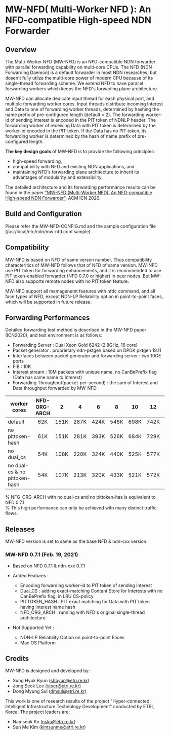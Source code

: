 # MW-NFD( Multi-Worker NFD ): An NFD-compatible High-speed NDN Forwarder

## Overview
The Multi-Worker NFD (MW-NFD) is an NFD-compatible NDN forwarder with parallel forwarding capability on multi-core CPUs.
The NFD (NDN Forwarding Daemon) is a default forwarder in most NDN researches,  but dosen't fully utilze the multi-core power of
modern CPU because  of its single-thread forwarding scheme. 
We extend NFD to have parallel forwarding workers which keeps the NFD's forwading plane architecture.  

MW-NFD can allocate dedicate input thread for each physical port, and multiple forwarding worker cores.
Input threads distribute incoming Interest and Data to one of forwarding worker threads,
determined by hashing the name prefix of pre-configured length (default = 2).
The forwarding worker-id of sending Interest is encoded in the PIT token of NDNLP header.
The forwarding worker of receiving Data with PIT token is determined by the worker-id encoded in the PIT token.
If the Data has no PIT token, its forwarding worker is determined by the hash of name prefix of pre-configured length. 

**The key design goals** of MW-NFD is to provide the following principles:      

- high-speed forwarding,  
- compatibility with NFD and existing NDN applications, and  
- maintaining NFD’s forwarding plane architecture to inherit its advantages of modularity and extensibility.

The detailed architecture and its forwarding performance results can be found in the paper ["MW-NFD (Multi-Worker NFD): An NFD-compatible High-speed NDN Forwarder"](https://dl.acm.org/doi/10.1145/3405656.3420233), ACM ICN 2020. 

## Build and Configuration   
Please refer the MW-NFD-CONFIG.md and the sample configuration file (/usr/local/etc/ndn/mw-nfd.conf.sample).   

## Compatibility 

MW-NFD is based on NFD of same verson number. 
Thus compatibility characteritics of MW-NFD follows that of NFD of same version.
MW-NFD use PIT token for forwarding enhancements, and it is recommended to use PIT token-enabled forwarder (NFD 0.7.0 or higher) in peer nodes.
But MW-NFD also supports remote nodes with no PIT token feature.

MW-NFD support all mamagenemt features with nfdc command, and all face types of NFD,
except NDN-LP Reliability option in point-to-point faces, which will be supported in future release. 


## Forwarding Performances   

Detailed forwarding test method is described in the MW-NFD paper (ICN2020), and test environment is as follows: 

 - Forwarding Server : Dual Xeon Gold 6242 (2.8GHz, 16 core)   
 - Packet generator : proprietary ndn-pktgen based on DPDK pktgen 19.11 
 - Interfaces between packet generator and forwarding server : two 10GE ports 
 - FIB : 10K
 - Interest stream : 10M packets with unique name, no CanBePrefix flag (Data has same name to Interest) 
 - Forwarding Throughput(packet-per-second) : the sum of Interest and Data throughput forwarded by MW-NFD

   
| worker cores          | NFD-ORG-ARCH  | 2     | 4     | 6     | 8     | 10    | 12    | 14    | 16    |
|-----------------------|:-------------:|:-----:|:-----:|:-----:|:-----:|:-----:|:-----:|:-----:|:-----:|
| default               |   62K         | 151K  | 287K  | 424K  | 548K  | 698K  | 742K  | 765K  | 765K  |
| no pittoken-hash      |   61K         | 151K  | 281K  | 393K  | 526K  | 684K  | 729K  | 768K  | 755K  |
| no dual_cs            |   54K         | 108K  | 220K  | 324K  | 440K  | 525K  | 577K  | 701K  | 698K  |  
| no dual-cs & no pittoken-hash | 54K   | 107K  | 213K  | 320K  | 433K  | 521K  | 572K  | 689K  | 680K  |

% NFG-ORG-ARCH with no dual-cs and no pittoken-has is equivalent to NFD 0.7.1    
% This high performance can only be achieved with many distinct traffic flows. 

## Releases   
MW-NFD version is set to same as the base NFD & ndn-cxx version.

### MW-NFD 0.7.1   (Feb. 19, 2021)  
 - Based on NFD 0.7.1 & ndn-cxx 0.7.1
 - Added Features :
      * Encoding forwarding worker-id to PIT token of sending Interest
      * Dual_CS : adding exact-matching Content Store for Interests with no CanBePrefix flag, in LRU CS-policy
      * PITTOKEN_HASH : PIT exact matching for Data with PIT token having interest name hash
      * NFD_ORG_ARCH : running with NFD's original single-thread architecture

 - Not Supported Yet :
      * NDN-LP Reliability Option on point-to-point Faces
      * Mac OS Platform


## Credits  
MW-NFD is designed and developed by:   

- Sung Hyuk Byun (shbyun@etri.re.kr)
- Jong Seok Lee (viper@etri.re.kr) 
- Dong Myung Sul (dmsul@etri.re.kr) 


This work is one of research results of the project "Hyper-connected Intelligent Infrastructure Technology Development" conducted by ETRI, Korea. The  project leaders are:  

- Namseok Ko (nsko@etri.re.kr)
- Sun Me Kim (kimsunme@etri.re.kr) 

